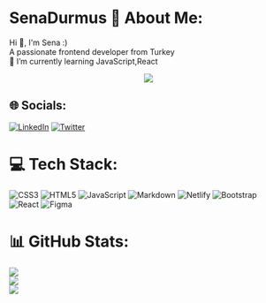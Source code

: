 # SenaDurmus 💫 About Me:
Hi 👋, I'm Sena :)<br>A passionate frontend developer from Turkey<br>🌱 I’m currently learning JavaScript,React

<div align="center"><img src="https://i.pinimg.com/originals/96/c4/1d/96c41d290b7a0cd5d80ceebc3aaf9d15.gif"></div>

## 🌐 Socials:
[![LinkedIn](https://img.shields.io/badge/LinkedIn-%230077B5.svg?logo=linkedin&logoColor=white)](https://linkedin.com/in/https://www.linkedin.com/in/sena-durmus/) [![Twitter](https://img.shields.io/badge/Twitter-%231DA1F2.svg?logo=Twitter&logoColor=white)](https://twitter.com/https://twitter.com/cesedu02?t=nnmbpo6ld8e8ivz4ccxy0w&s=33) 

# 💻 Tech Stack:
![CSS3](https://img.shields.io/badge/css3-%231572B6.svg?style=for-the-badge&logo=css3&logoColor=white) ![HTML5](https://img.shields.io/badge/html5-%23E34F26.svg?style=for-the-badge&logo=html5&logoColor=white) ![JavaScript](https://img.shields.io/badge/javascript-%23323330.svg?style=for-the-badge&logo=javascript&logoColor=%23F7DF1E) ![Markdown](https://img.shields.io/badge/markdown-%23000000.svg?style=for-the-badge&logo=markdown&logoColor=white) ![Netlify](https://img.shields.io/badge/netlify-%23000000.svg?style=for-the-badge&logo=netlify&logoColor=#00C7B7) ![Bootstrap](https://img.shields.io/badge/bootstrap-%23563D7C.svg?style=for-the-badge&logo=bootstrap&logoColor=white) ![React](https://img.shields.io/badge/react-%2320232a.svg?style=for-the-badge&logo=react&logoColor=%2361DAFB) 	![Figma](https://img.shields.io/badge/figma-%23F24E1E.svg?style=for-the-badge&logo=figma&logoColor=white)
# 📊 GitHub Stats:
![](https://github-readme-stats.vercel.app/api?username=cesedu&theme=midnight-purple&hide_border=false&include_all_commits=false&count_private=false)<br/>
![](https://github-readme-streak-stats.herokuapp.com/?user=cesedu&theme=midnight-purple&hide_border=false)<br/>
![](https://github-readme-stats.vercel.app/api/top-langs/?username=cesedu&theme=midnight-purple&hide_border=false&include_all_commits=false&count_private=false&layout=compact)



